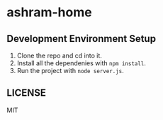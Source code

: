 ashram-home
===========


## Development Environment Setup

  1. Clone the repo and cd into it.
  2. Install all the dependenies with `npm install`.
  3. Run the project with `node server.js`.


## LICENSE

MIT

